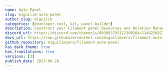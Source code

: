 ```yaml
---
name: Auto Panel
slug: miguilim-auto-panel
author_slug: miguilim
categories: [developer-tool, kit, panel-builder]
description: Construct your Filament panel Resources and Relation Managers at execution time like magic.
discord_url: https://discord.com/channels/883083792112300104/1148226823843487754
docs_url: https://raw.githubusercontent.com/miguilimzero/filament-auto-panel/main/README.md
github_repository: miguilimzero/filament-auto-panel
has_dark_theme: true
has_translations: true
versions: [3]
publish_date: 2023-08-28
---
```

